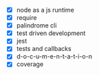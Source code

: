 - [x] node as a js runtime
- [x] require
- [x] palindrome cli
- [x] test driven development
- [x] jest
- [x] tests and callbacks
- [x] d-o-c-u-m-e-n-t-a-t-i-o-n
- [x] coverage
